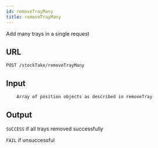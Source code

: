 ```yaml
---
id: removeTrayMany 
title: removeTrayMany
---
```

Add many trays in a single request 
## URL
```http request
POST /stockTake/removeTrayMany
```

## Input
```
    Array of position objects as described in removeTray
```

## Output
`SUCCESS` if all trays removed successfully

`FAIL` if unsuccessful
